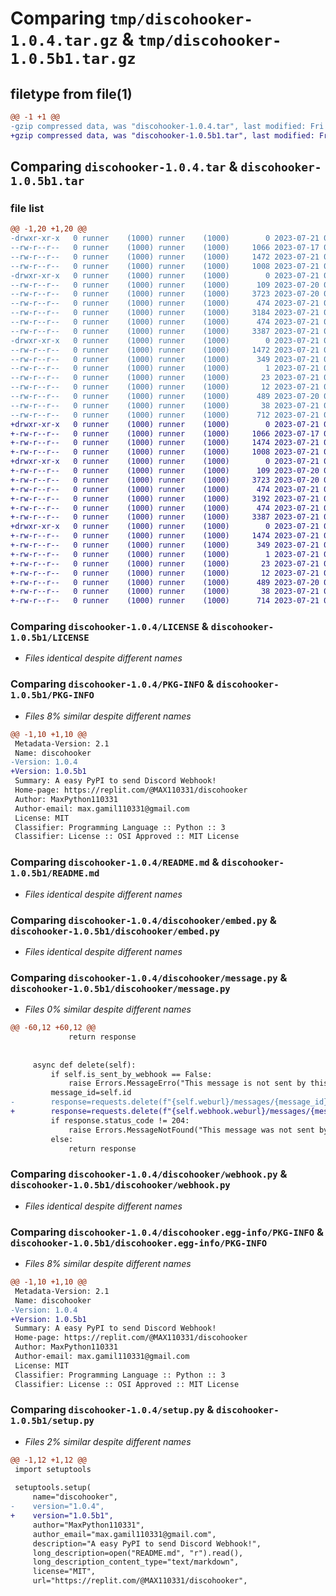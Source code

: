 # Comparing `tmp/discohooker-1.0.4.tar.gz` & `tmp/discohooker-1.0.5b1.tar.gz`

## filetype from file(1)

```diff
@@ -1 +1 @@
-gzip compressed data, was "discohooker-1.0.4.tar", last modified: Fri Jul 21 07:56:08 2023, max compression
+gzip compressed data, was "discohooker-1.0.5b1.tar", last modified: Fri Jul 21 07:58:26 2023, max compression
```

## Comparing `discohooker-1.0.4.tar` & `discohooker-1.0.5b1.tar`

### file list

```diff
@@ -1,20 +1,20 @@
-drwxr-xr-x   0 runner    (1000) runner    (1000)        0 2023-07-21 07:56:08.489689 discohooker-1.0.4/
--rw-r--r--   0 runner    (1000) runner    (1000)     1066 2023-07-17 08:42:29.000000 discohooker-1.0.4/LICENSE
--rw-r--r--   0 runner    (1000) runner    (1000)     1472 2023-07-21 07:56:08.489689 discohooker-1.0.4/PKG-INFO
--rw-r--r--   0 runner    (1000) runner    (1000)     1008 2023-07-21 04:47:01.000000 discohooker-1.0.4/README.md
-drwxr-xr-x   0 runner    (1000) runner    (1000)        0 2023-07-21 07:56:08.489689 discohooker-1.0.4/discohooker/
--rw-r--r--   0 runner    (1000) runner    (1000)      109 2023-07-20 07:47:04.000000 discohooker-1.0.4/discohooker/__init__.py
--rw-r--r--   0 runner    (1000) runner    (1000)     3723 2023-07-20 07:40:11.000000 discohooker-1.0.4/discohooker/embed.py
--rw-r--r--   0 runner    (1000) runner    (1000)      474 2023-07-21 04:07:46.000000 discohooker-1.0.4/discohooker/errors.py
--rw-r--r--   0 runner    (1000) runner    (1000)     3184 2023-07-21 07:55:36.000000 discohooker-1.0.4/discohooker/message.py
--rw-r--r--   0 runner    (1000) runner    (1000)      474 2023-07-21 04:24:20.000000 discohooker-1.0.4/discohooker/tasks.py
--rw-r--r--   0 runner    (1000) runner    (1000)     3387 2023-07-21 07:48:33.000000 discohooker-1.0.4/discohooker/webhook.py
-drwxr-xr-x   0 runner    (1000) runner    (1000)        0 2023-07-21 07:56:08.489689 discohooker-1.0.4/discohooker.egg-info/
--rw-r--r--   0 runner    (1000) runner    (1000)     1472 2023-07-21 07:56:08.000000 discohooker-1.0.4/discohooker.egg-info/PKG-INFO
--rw-r--r--   0 runner    (1000) runner    (1000)      349 2023-07-21 07:56:08.000000 discohooker-1.0.4/discohooker.egg-info/SOURCES.txt
--rw-r--r--   0 runner    (1000) runner    (1000)        1 2023-07-21 07:56:08.000000 discohooker-1.0.4/discohooker.egg-info/dependency_links.txt
--rw-r--r--   0 runner    (1000) runner    (1000)       23 2023-07-21 07:56:08.000000 discohooker-1.0.4/discohooker.egg-info/requires.txt
--rw-r--r--   0 runner    (1000) runner    (1000)       12 2023-07-21 07:56:08.000000 discohooker-1.0.4/discohooker.egg-info/top_level.txt
--rw-r--r--   0 runner    (1000) runner    (1000)      489 2023-07-20 07:25:45.000000 discohooker-1.0.4/pyproject.toml
--rw-r--r--   0 runner    (1000) runner    (1000)       38 2023-07-21 07:56:08.489689 discohooker-1.0.4/setup.cfg
--rw-r--r--   0 runner    (1000) runner    (1000)      712 2023-07-21 07:55:56.000000 discohooker-1.0.4/setup.py
+drwxr-xr-x   0 runner    (1000) runner    (1000)        0 2023-07-21 07:58:26.765497 discohooker-1.0.5b1/
+-rw-r--r--   0 runner    (1000) runner    (1000)     1066 2023-07-17 08:42:29.000000 discohooker-1.0.5b1/LICENSE
+-rw-r--r--   0 runner    (1000) runner    (1000)     1474 2023-07-21 07:58:26.765497 discohooker-1.0.5b1/PKG-INFO
+-rw-r--r--   0 runner    (1000) runner    (1000)     1008 2023-07-21 04:47:01.000000 discohooker-1.0.5b1/README.md
+drwxr-xr-x   0 runner    (1000) runner    (1000)        0 2023-07-21 07:58:26.757497 discohooker-1.0.5b1/discohooker/
+-rw-r--r--   0 runner    (1000) runner    (1000)      109 2023-07-20 07:47:04.000000 discohooker-1.0.5b1/discohooker/__init__.py
+-rw-r--r--   0 runner    (1000) runner    (1000)     3723 2023-07-20 07:40:11.000000 discohooker-1.0.5b1/discohooker/embed.py
+-rw-r--r--   0 runner    (1000) runner    (1000)      474 2023-07-21 04:07:46.000000 discohooker-1.0.5b1/discohooker/errors.py
+-rw-r--r--   0 runner    (1000) runner    (1000)     3192 2023-07-21 07:57:58.000000 discohooker-1.0.5b1/discohooker/message.py
+-rw-r--r--   0 runner    (1000) runner    (1000)      474 2023-07-21 04:24:20.000000 discohooker-1.0.5b1/discohooker/tasks.py
+-rw-r--r--   0 runner    (1000) runner    (1000)     3387 2023-07-21 07:48:33.000000 discohooker-1.0.5b1/discohooker/webhook.py
+drwxr-xr-x   0 runner    (1000) runner    (1000)        0 2023-07-21 07:58:26.761497 discohooker-1.0.5b1/discohooker.egg-info/
+-rw-r--r--   0 runner    (1000) runner    (1000)     1474 2023-07-21 07:58:26.000000 discohooker-1.0.5b1/discohooker.egg-info/PKG-INFO
+-rw-r--r--   0 runner    (1000) runner    (1000)      349 2023-07-21 07:58:26.000000 discohooker-1.0.5b1/discohooker.egg-info/SOURCES.txt
+-rw-r--r--   0 runner    (1000) runner    (1000)        1 2023-07-21 07:58:26.000000 discohooker-1.0.5b1/discohooker.egg-info/dependency_links.txt
+-rw-r--r--   0 runner    (1000) runner    (1000)       23 2023-07-21 07:58:26.000000 discohooker-1.0.5b1/discohooker.egg-info/requires.txt
+-rw-r--r--   0 runner    (1000) runner    (1000)       12 2023-07-21 07:58:26.000000 discohooker-1.0.5b1/discohooker.egg-info/top_level.txt
+-rw-r--r--   0 runner    (1000) runner    (1000)      489 2023-07-20 07:25:45.000000 discohooker-1.0.5b1/pyproject.toml
+-rw-r--r--   0 runner    (1000) runner    (1000)       38 2023-07-21 07:58:26.765497 discohooker-1.0.5b1/setup.cfg
+-rw-r--r--   0 runner    (1000) runner    (1000)      714 2023-07-21 07:58:18.000000 discohooker-1.0.5b1/setup.py
```

### Comparing `discohooker-1.0.4/LICENSE` & `discohooker-1.0.5b1/LICENSE`

 * *Files identical despite different names*

### Comparing `discohooker-1.0.4/PKG-INFO` & `discohooker-1.0.5b1/PKG-INFO`

 * *Files 8% similar despite different names*

```diff
@@ -1,10 +1,10 @@
 Metadata-Version: 2.1
 Name: discohooker
-Version: 1.0.4
+Version: 1.0.5b1
 Summary: A easy PyPI to send Discord Webhook!
 Home-page: https://replit.com/@MAX110331/discohooker
 Author: MaxPython110331
 Author-email: max.gamil110331@gmail.com
 License: MIT
 Classifier: Programming Language :: Python :: 3
 Classifier: License :: OSI Approved :: MIT License
```

### Comparing `discohooker-1.0.4/README.md` & `discohooker-1.0.5b1/README.md`

 * *Files identical despite different names*

### Comparing `discohooker-1.0.4/discohooker/embed.py` & `discohooker-1.0.5b1/discohooker/embed.py`

 * *Files identical despite different names*

### Comparing `discohooker-1.0.4/discohooker/message.py` & `discohooker-1.0.5b1/discohooker/message.py`

 * *Files 0% similar despite different names*

```diff
@@ -60,12 +60,12 @@
             return response
 
 
     async def delete(self):
         if self.is_sent_by_webhook == False:
             raise Errors.MessageErro("This message is not sent by this Webhook!")
         message_id=self.id
-        response=requests.delete(f"{self.weburl}/messages/{message_id}")
+        response=requests.delete(f"{self.webhook.weburl}/messages/{message_id}")
         if response.status_code != 204:
             raise Errors.MessageNotFound("This message was not sent by this Webhook! Please make sure your message id is correct!")
         else:
             return response
```

### Comparing `discohooker-1.0.4/discohooker/webhook.py` & `discohooker-1.0.5b1/discohooker/webhook.py`

 * *Files identical despite different names*

### Comparing `discohooker-1.0.4/discohooker.egg-info/PKG-INFO` & `discohooker-1.0.5b1/discohooker.egg-info/PKG-INFO`

 * *Files 8% similar despite different names*

```diff
@@ -1,10 +1,10 @@
 Metadata-Version: 2.1
 Name: discohooker
-Version: 1.0.4
+Version: 1.0.5b1
 Summary: A easy PyPI to send Discord Webhook!
 Home-page: https://replit.com/@MAX110331/discohooker
 Author: MaxPython110331
 Author-email: max.gamil110331@gmail.com
 License: MIT
 Classifier: Programming Language :: Python :: 3
 Classifier: License :: OSI Approved :: MIT License
```

### Comparing `discohooker-1.0.4/setup.py` & `discohooker-1.0.5b1/setup.py`

 * *Files 2% similar despite different names*

```diff
@@ -1,12 +1,12 @@
 import setuptools
 
 setuptools.setup(
     name="discohooker",
-    version="1.0.4",
+    version="1.0.5b1",
     author="MaxPython110331",
     author_email="max.gamil110331@gmail.com",
     description="A easy PyPI to send Discord Webhook!",
     long_description=open("README.md", "r").read(),
     long_description_content_type="text/markdown",
     license="MIT",
     url="https://replit.com/@MAX110331/discohooker",
```

